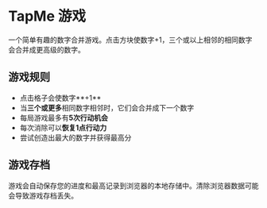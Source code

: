 # TapMe 游戏

一个简单有趣的数字合并游戏。点击方块使数字+1，三个或以上相邻的相同数字会合并成更高级的数字。

## 游戏规则

- 点击格子会使数字**+1**
- 当**三个或更多**相同数字相邻时，它们会合并成下一个数字
- 每局游戏最多有**5次行动机会**
- 每次消除可以**恢复1点行动力**
- 尝试创造出最大的数字并获得最高分

## 游戏存档

游戏会自动保存您的进度和最高记录到浏览器的本地存储中。清除浏览器数据可能会导致游戏存档丢失。
